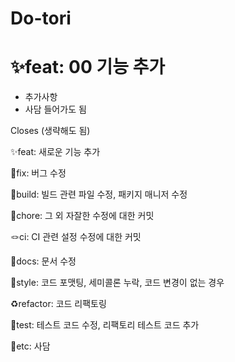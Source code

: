 # Do-tori
# ✨feat: 00 기능 추가

- 추가사항
- 사담 들어가도 됨

Closes (생략해도 됨)

✨feat: 새로운 기능 추가

🐛fix: 버그 수정

🧱build: 빌드 관련 파일 수정, 패키지 매니저 수정

🧵chore: 그 외 자잘한 수정에 대한 커밋

🪢ci: CI 관련 설정 수정에 대한 커밋

📜docs: 문서 수정

👗style: 코드 포맷팅, 세미콜론 누락, 코드 변경이 없는 경우

♻️refactor: 코드 리팩토링

📌test: 테스트 코드 수정, 리팩토리 테스트 코드 추가

👻etc: 사담
